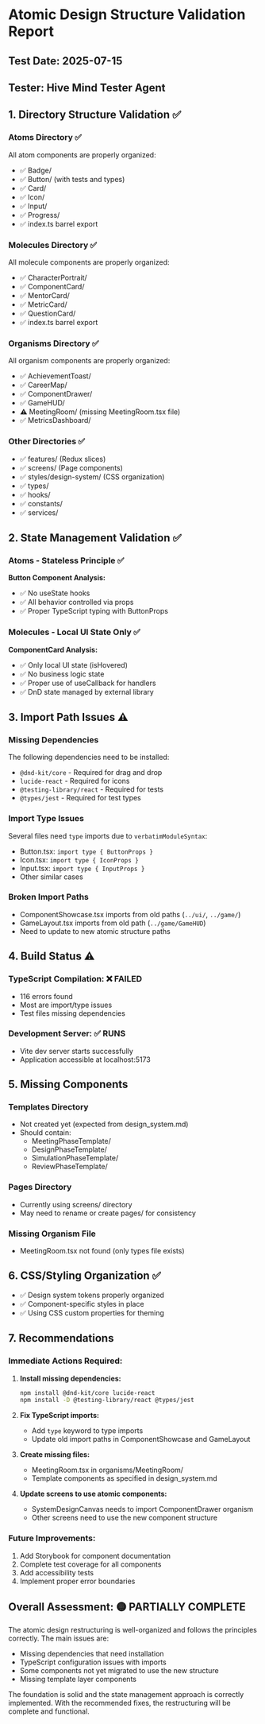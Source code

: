 # Atomic Design Structure Validation Report

## Test Date: 2025-07-15
## Tester: Hive Mind Tester Agent

## 1. Directory Structure Validation ✅

### Atoms Directory ✅
All atom components are properly organized:
- ✅ Badge/
- ✅ Button/ (with tests and types)
- ✅ Card/
- ✅ Icon/
- ✅ Input/
- ✅ Progress/
- ✅ index.ts barrel export

### Molecules Directory ✅
All molecule components are properly organized:
- ✅ CharacterPortrait/
- ✅ ComponentCard/
- ✅ MentorCard/
- ✅ MetricCard/
- ✅ QuestionCard/
- ✅ index.ts barrel export

### Organisms Directory ✅
All organism components are properly organized:
- ✅ AchievementToast/
- ✅ CareerMap/
- ✅ ComponentDrawer/
- ✅ GameHUD/
- ⚠️ MeetingRoom/ (missing MeetingRoom.tsx file)
- ✅ MetricsDashboard/

### Other Directories ✅
- ✅ features/ (Redux slices)
- ✅ screens/ (Page components)
- ✅ styles/design-system/ (CSS organization)
- ✅ types/
- ✅ hooks/
- ✅ constants/
- ✅ services/

## 2. State Management Validation ✅

### Atoms - Stateless Principle ✅
**Button Component Analysis:**
- ✅ No useState hooks
- ✅ All behavior controlled via props
- ✅ Proper TypeScript typing with ButtonProps

### Molecules - Local UI State Only ✅
**ComponentCard Analysis:**
- ✅ Only local UI state (isHovered)
- ✅ No business logic state
- ✅ Proper use of useCallback for handlers
- ✅ DnD state managed by external library

## 3. Import Path Issues ⚠️

### Missing Dependencies
The following dependencies need to be installed:
- `@dnd-kit/core` - Required for drag and drop
- `lucide-react` - Required for icons
- `@testing-library/react` - Required for tests
- `@types/jest` - Required for test types

### Import Type Issues
Several files need `type` imports due to `verbatimModuleSyntax`:
- Button.tsx: `import type { ButtonProps }`
- Icon.tsx: `import type { IconProps }`
- Input.tsx: `import type { InputProps }`
- Other similar cases

### Broken Import Paths
- ComponentShowcase.tsx imports from old paths (`../ui/`, `../game/`)
- GameLayout.tsx imports from old path (`../game/GameHUD`)
- Need to update to new atomic structure paths

## 4. Build Status ⚠️

### TypeScript Compilation: ❌ FAILED
- 116 errors found
- Most are import/type issues
- Test files missing dependencies

### Development Server: ✅ RUNS
- Vite dev server starts successfully
- Application accessible at localhost:5173

## 5. Missing Components

### Templates Directory
- Not created yet (expected from design_system.md)
- Should contain:
  - MeetingPhaseTemplate/
  - DesignPhaseTemplate/
  - SimulationPhaseTemplate/
  - ReviewPhaseTemplate/

### Pages Directory  
- Currently using screens/ directory
- May need to rename or create pages/ for consistency

### Missing Organism File
- MeetingRoom.tsx not found (only types file exists)

## 6. CSS/Styling Organization ✅
- ✅ Design system tokens properly organized
- ✅ Component-specific styles in place
- ✅ Using CSS custom properties for theming

## 7. Recommendations

### Immediate Actions Required:
1. **Install missing dependencies:**
   ```bash
   npm install @dnd-kit/core lucide-react
   npm install -D @testing-library/react @types/jest
   ```

2. **Fix TypeScript imports:**
   - Add `type` keyword to type imports
   - Update old import paths in ComponentShowcase and GameLayout

3. **Create missing files:**
   - MeetingRoom.tsx in organisms/MeetingRoom/
   - Template components as specified in design_system.md

4. **Update screens to use atomic components:**
   - SystemDesignCanvas needs to import ComponentDrawer organism
   - Other screens need to use the new component structure

### Future Improvements:
1. Add Storybook for component documentation
2. Complete test coverage for all components
3. Add accessibility tests
4. Implement proper error boundaries

## Overall Assessment: 🟡 PARTIALLY COMPLETE

The atomic design restructuring is well-organized and follows the principles correctly. The main issues are:
- Missing dependencies that need installation
- TypeScript configuration issues with imports
- Some components not yet migrated to use the new structure
- Missing template layer components

The foundation is solid and the state management approach is correctly implemented. With the recommended fixes, the restructuring will be complete and functional.